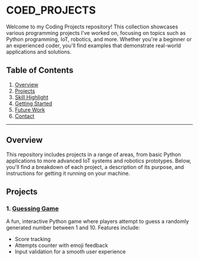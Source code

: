 # COED_PROJECTS
Welcome to my Coding Projects repository! This collection showcases various programming projects I've worked on, focusing on topics such as Python programming, IoT, robotics, and more. Whether you're a beginner or an experienced coder, you'll find examples that demonstrate real-world applications and solutions.

## Table of Contents
1. [Overview](#overview)
2. [Projects](#projects)
3. [Skill Highlight](#skill_highlight)
4. [Getting Started](#getting_started)
5. [Future Work](#future_work)
6. [Contact](#contact)
_________________________________________________________________________________________________________________________
## Overview
This repository includes projects in a range of areas, from basic Python applications to more advanced IoT systems and robotics prototypes. Below, you'll find a breakdown of each project, a description of its purpose, and instructions for getting it running on your machine.

## Projects
### 1. [Guessing Game](https://github.com/kobbieessel/COED_PROJECTS/tree/main/Number_Guessing_Game)
A fun, interactive Python game where players attempt to guess a randomly generated number between 1 and 10. Features include:
  - Score tracking
  - Attempts counter with emoji feedback
  - Input validation for a smooth user experience


